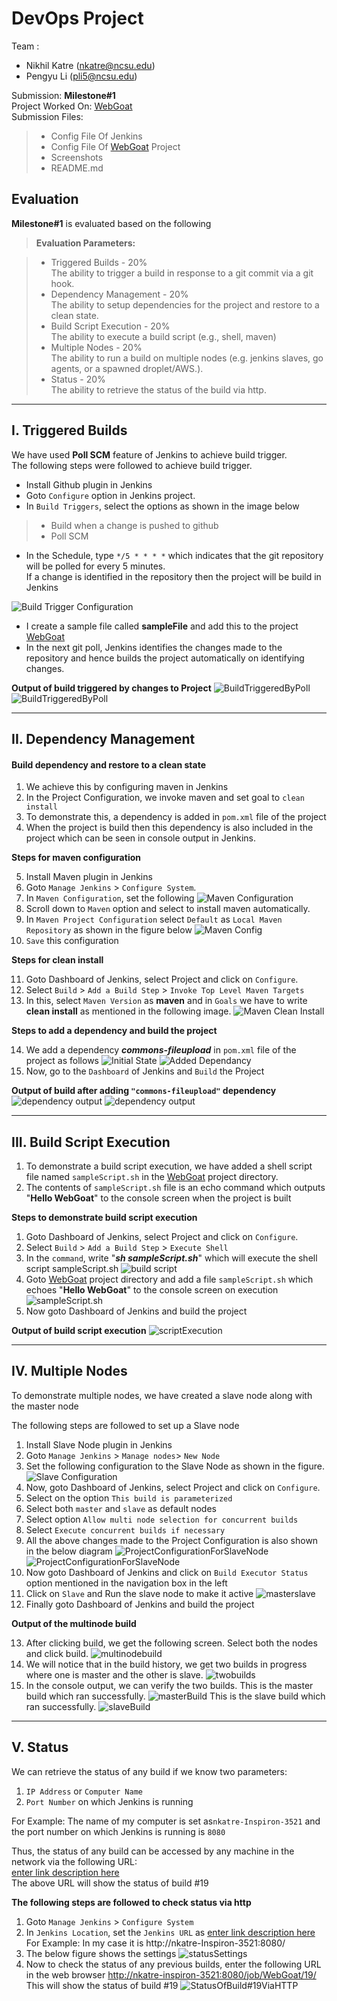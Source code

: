 DevOps Project
===================
Team :

 - Nikhil Katre (nkatre@ncsu.edu)
 - Pengyu Li (pli5@ncsu.edu)
 
Submission: **Milestone#1** <br>
Project Worked On: [WebGoat](https://github.com/nkatre/WebGoat) <br>
Submission Files:
>  - Config File Of Jenkins
>  - Config File Of [WebGoat](https://github.com/nkatre/WebGoat)  Project
>  - Screenshots
>  - README.md

 
Evaluation
-------------

**Milestone#1** is evaluated based on the following
> **Evaluation Parameters:**

> - Triggered Builds - 20% <br>
> The ability to trigger a build in response to a git commit via a git hook.
> - Dependency Management - 20% <br>
> The ability to setup dependencies for the project and restore to a clean state.
> - Build Script Execution - 20%<br>
> The ability to execute a build script (e.g., shell, maven)
> - Multiple Nodes - 20%<br>
> The ability to run a build on multiple nodes (e.g. jenkins slaves, go agents, or a spawned droplet/AWS.).
> - Status - 20%<br>
> The ability to retrieve the status of the build via http.

----------

I. Triggered Builds
-------------------

We have used **Poll SCM** feature of Jenkins to achieve build trigger.<br>
The following steps were followed to achieve build trigger.<br>

 - Install Github plugin in Jenkins
 - Goto `Configure` option in Jenkins project.
 - In `Build Triggers`, select the options as shown in the image below

>-  Build when a change is pushed to github
>- Poll SCM

 - In the Schedule, type `*/5 * * * *` which indicates that the git
   repository will be polled for every 5 minutes.<br> If a change is
   identified in the repository then the project will be build in
   Jenkins

![Build Trigger Configuration](https://github.com/nkatre/DevOpsProject/blob/master/Images/buildTrigger.png "Build Trigger Configuration")

 - I create a sample file called **sampleFile** and add this to the project [WebGoat](https://github.com/nkatre/WebGoat)
 - In the next git poll, Jenkins identifies the changes made to the repository and hence builds the project automatically on identifying changes.

**Output of build triggered by changes to Project**
![BuildTriggeredByPoll](https://github.com/nkatre/DevOpsProject/blob/master/Images/pollOutput.png)
![BuildTriggeredByPoll](https://github.com/nkatre/DevOpsProject/blob/master/Images/pollOutput1.png)

----------


II. Dependency Management
-------------

#### <i class="icon-upload"></i> Build dependency and restore to a clean state

 1. We achieve this by configuring maven in Jenkins<br>
 2. In the Project Configuration, we invoke maven and set goal to `clean install`<br>
 3. To demonstrate this, a dependency is added in `pom.xml` file of the
    project<br>
 4. When the project is build then this dependency is also included in
    the project which can be seen in console output in Jenkins.

**Steps for maven configuration**

 5. Install Maven plugin in Jenkins
 6. Goto `Manage Jenkins` > `Configure System`.
 7. In `Maven Configuration`, set the following
![Maven Configuration](https://github.com/nkatre/DevOpsProject/blob/master/Images/mj_mavenConfig.png)
 8. Scroll down to `Maven` option and select to install maven automatically.
 9. In `Maven Project Configuration` select `Default` as `Local Maven Repository` as shown in the figure below
 ![Maven Config](https://github.com/nkatre/DevOpsProject/blob/master/Images/mj_mavenConfig.png)
 10. `Save` this configuration

**Steps for clean install**

 11. Goto Dashboard of Jenkins, select Project and click on `Configure`.
 12. Select `Build` > `Add a Build Step` > `Invoke Top Level Maven Targets`
 13. In this, select `Maven Version` as **maven** and in `Goals` we have to write **clean install** as mentioned in the following image.
 ![Maven Clean Install](https://github.com/nkatre/DevOpsProject/blob/master/Images/mavencleanInstall.png)

**Steps to add a dependency and build the project**

 14. We add a dependency ***commons-fileupload*** in `pom.xml` file of the project as follows
      ![Initial State](https://github.com/nkatre/DevOpsProject/blob/master/Images/dependency1.png)
      ![Added Dependancy](https://github.com/nkatre/DevOpsProject/blob/master/Images/dependency2.png)
 15. Now, go to the `Dashboard` of Jenkins and `Build` the Project

**Output of build after adding `"commons-fileupload"` dependency**
![dependency output](https://github.com/nkatre/DevOpsProject/blob/master/Images/commons-fileupload-dependency.png)
![dependency output](https://github.com/nkatre/DevOpsProject/blob/master/Images/common-fileupload.png)

----------


III. Build Script Execution
--------------------

 1. To demonstrate a build script execution, we have added a shell script
   file named `sampleScript.sh` in the
   [WebGoat](https://github.com/nkatre/WebGoat) project directory.
 2. The contents of `sampleScript.sh` file is an echo command which outputs "**Hello WebGoat**" to the console screen when the project is built

**Steps to demonstrate build script execution**

 1. Goto Dashboard of Jenkins, select Project and click on `Configure`.
 2. Select `Build` > `Add a Build Step` > `Execute Shell`
 3. In the `command`, write "***sh sampleScript.sh***" which will execute the shell script sampleScript.sh
 ![build script](https://github.com/nkatre/DevOpsProject/blob/master/Images/buildScript.png)
 4. Goto [WebGoat](https://github.com/nkatre/WebGoat) project directory and add a file `sampleScript.sh` which echoes "**Hello WebGoat**" to the console screen on execution
	 ![sampleScript.sh](https://github.com/nkatre/DevOpsProject/blob/master/Images/Screenshot%20from%202015-02-09%2020:26:04.png)
 5.  Now goto Dashboard of Jenkins and build the project

**Output of build script execution**
![scriptExecution](https://github.com/nkatre/DevOpsProject/blob/master/Images/helloWebGoat.png)

----------


IV. Multiple Nodes
--------------------

 To demonstrate multiple nodes, we have created a slave node along with the master node
 
 The following steps are followed to set up a Slave node 
 1. Install Slave Node plugin in Jenkins
 2. Goto `Manage Jenkins` > `Manage nodes`> `New Node`
 3. Set the following configuration to the Slave Node as shown in the figure.
 ![Slave Configuration](https://github.com/nkatre/DevOpsProject/blob/master/Images/slaveConfiguration.png)
 4.  Now, goto Dashboard of Jenkins, select Project and click on `Configure`.
 5. Select on the option `This build is parameterized`
 6. Select both `master` and `slave` as default nodes
 7. Select option `Allow multi node selection for concurrent builds`  
 8. Select `Execute concurrent builds if necessary`
 9. All the above changes made to the Project Configuration is also shown in the below diagram
![ProjectConfigurationForSlaveNode](https://github.com/nkatre/DevOpsProject/blob/master/Images/slave1.png)
![ProjectConfigurationForSlaveNode](https://github.com/nkatre/DevOpsProject/blob/master/Images/slave2.png)
 10.  Now goto Dashboard of Jenkins and click on `Build Executor Status` option mentioned in the navigation box in the left
 11. Click on `Slave` and Run the slave node to make it active
	 ![masterslave](https://github.com/nkatre/DevOpsProject/blob/master/Images/masterslave.png)
 12. Finally goto Dashboard of Jenkins and build the project
 
 **Output of the multinode build**
 
 13.  After clicking build, we get the following screen. Select both the nodes and click build.
	 ![multinodebuild](https://github.com/nkatre/DevOpsProject/blob/master/Images/buildmultinode.png)
 14. We will notice that in the build history, we get two builds in progress where one is master and the other is slave.
	 ![twobuilds](https://github.com/nkatre/DevOpsProject/blob/master/Images/twoexecutions.png)
 15. In the console output, we can verify the two builds.
	This is the master build which ran successfully.
	![masterBuild](https://github.com/nkatre/DevOpsProject/blob/master/Images/masterBuild.png)
	This is the slave build which ran successfully.
	![slaveBuild](https://github.com/nkatre/DevOpsProject/blob/master/Images/slaveBuild.png)

 ----------


V. Status
--------------------
We can retrieve the status of any build if we know two parameters:<br>

 1. `IP Address` or `Computer Name`
 2. `Port Number` on which Jenkins is running

For Example:  The name of my computer is set as`nkatre-Inspiron-3521` and the port number on which Jenkins is running is `8080`<br>

Thus, the status of any build can be accessed by any machine in the network via the following URL:<br>
[enter link description here](http://nkatre-inspiron-3521:8080/job/WebGoat/19/ "http://nkatre-inspiron-3521:8080/job/WebGoat/19/")<br>
The above URL will show the status of build #19<br>

**The following steps are followed to check status via http**

 1. Goto `Manage Jenkins` > `Configure System`
 2. In `Jenkins Location`, set the `Jenkins URL` as [enter link description here](http://computer-name:8080/ "http://computer-name:8080/") <br>
	 For Example: In my case it is http://nkatre-Inspiron-3521:8080/
 3. The below figure shows the settings
   ![statusSettings](https://github.com/nkatre/DevOpsProject/blob/master/Images/status1.png) 
 4. Now to check the status of any previous builds, enter the following URL in the web browser [http://nkatre-inspiron-3521:8080/job/WebGoat/19/](http://nkatre-inspiron-3521:8080/job/WebGoat/19/ "http://nkatre-inspiron-3521:8080/job/WebGoat/19/")
This will show the status of build #19
![StatusOfBuild#19ViaHTTP](https://github.com/nkatre/DevOpsProject/blob/master/Images/build%2319.png)

	 

